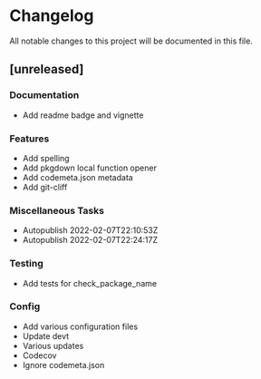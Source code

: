 # Changelog
All notable changes to this project will be documented in this file.

## [unreleased]

### Documentation

- Add readme badge and vignette

### Features

- Add spelling
- Add pkgdown local function opener
- Add codemeta.json metadata
- Add git-cliff

### Miscellaneous Tasks

- Autopublish 2022-02-07T22:10:53Z
- Autopublish 2022-02-07T22:24:17Z

### Testing

- Add tests for check_package_name

### Config

- Add various configuration files
- Update devt
- Various updates
- Codecov
- Ignore codemeta.json

<!-- generated by git-cliff -->
